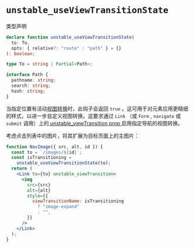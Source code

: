 # `unstable_useViewTransitionState`

类型声明

```ts
declare function unstable_useViewTransitionState(
  to: To,
  opts: { relative?: "route" : "path" } = {}
): boolean;

type To = string | Partial<Path>;

interface Path {
  pathname: string;
  search: string;
  hash: string;
}
```

当指定位置有活动[视图转换](https://developer.mozilla.org/en-US/docs/Web/API/View_Transitions_API)时，此钩子会返回 `true` 。这可用于对元素应用更精细的样式，以进一步自定义视图转换。这要求通过 `Link` （或 `Form` , `navigate` 或 `submit` 调用）上的[ unstable_viewTransition prop ](../components/link#unstable_viewtransition)启用指定导航的视图转换。

考虑点击列表中的图片，将其扩展为目标页面上的主图片：

```jsx
function NavImage({ src, alt, id }) {
  const to = `/images/${id}`;
  const isTransitioning =
    unstable_useViewTransitionState(to);
  return (
    <Link to={to} unstable_viewTransition>
      <img
        src={src}
        alt={alt}
        style={{
          viewTransitionName: isTransitioning
            ? "image-expand"
            : "",
        }}
      />
    </Link>
  );
}
```